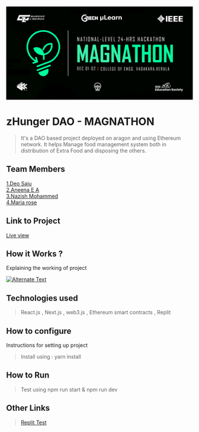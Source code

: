 ![image](./assets/banner.png)


# zHunger DAO - MAGNATHON
> It's a DAO based project deployed on aragon and using Ethereum network. It helps Manage food management system both in distribution of Extra Food and disposing the others.

## Team Members
[1.Deo Saju](https://github.com/deosaju)   
[2.Aneena E A](https://github.com/Aneenaanu321)   
[3.Nazish Mohammed](https://github.com/nazishmohammed)   
[4.Maria rose](https://github.com/23maria)   

## Link to Project
[Live view](https://app-zhunger-nextjs.vercel.app/)

## How it Works ?
Explaining the working of project  
<div>
<a href="{https://www.youtube.com/watch?v=W3BlYvWNTrg}" title="Link Title"><img src="{image-url}" alt="Alternate Text" /></a>
</div>

## Technologies used
> React.js , Next.js , web3.js , Ethereum smart contracts , Replit 

## How to configure
Instructions for setting up project
> Install using : yarn install

## How to Run
> Test using npm run start & npm run dev

## Other Links
> [Replit Test](https://appzhungernextjs.scrapyboy.repl.co/)
